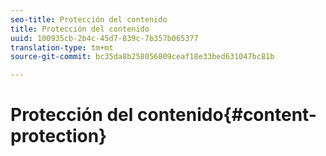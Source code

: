 ```yaml
---
seo-title: Protección del contenido
title: Protección del contenido
uuid: 100935cb-2b4c-45d7-839c-7b357b065377
translation-type: tm+mt
source-git-commit: bc35da8b258056809ceaf18e33bed631047bc81b

---
```



# Protección del contenido{#content-protection}

